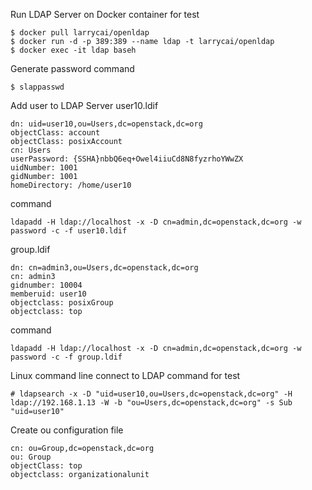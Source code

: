 Run LDAP Server on Docker container for test
```
$ docker pull larrycai/openldap
$ docker run -d -p 389:389 --name ldap -t larrycai/openldap
$ docker exec -it ldap baseh
```

Generate password command
```
$ slappasswd
```

Add user to LDAP Server
user10.ldif
```
dn: uid=user10,ou=Users,dc=openstack,dc=org
objectClass: account
objectClass: posixAccount
cn: Users
userPassword: {SSHA}nbbQ6eq+Owel4iiuCd8N8fyzrhoYWwZX
uidNumber: 1001
gidNumber: 1001
homeDirectory: /home/user10
```

command
```
ldapadd -H ldap://localhost -x -D cn=admin,dc=openstack,dc=org -w password -c -f user10.ldif
```

group.ldif
```
dn: cn=admin3,ou=Users,dc=openstack,dc=org
cn: admin3
gidnumber: 10004
memberuid: user10
objectclass: posixGroup
objectclass: top
```

command
```
ldapadd -H ldap://localhost -x -D cn=admin,dc=openstack,dc=org -w password -c -f group.ldif
```

Linux command line connect to LDAP command for test
```
# ldapsearch -x -D "uid=user10,ou=Users,dc=openstack,dc=org" -H ldap://192.168.1.13 -W -b "ou=Users,dc=openstack,dc=org" -s Sub "uid=user10"
```

Create ou configuration file
```
cn: ou=Group,dc=openstack,dc=org
ou: Group
objectClass: top
objectclass: organizationalunit
```
